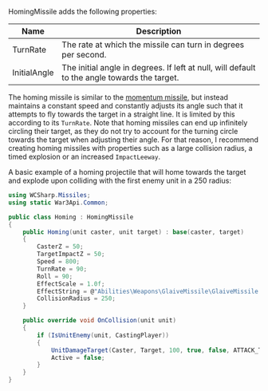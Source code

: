HomingMissile adds the following properties:

| Name | Description |
|---|---|
| TurnRate | The rate at which the missile can turn in degrees per second. |
| InitialAngle | The initial angle in degrees. If left at null, will default to the angle towards the target. |

The homing missile is similar to the [momentum missile](momentum-missile.md), but instead maintains a constant speed and constantly adjusts its angle such that it attempts to fly towards the target in a straight line. It is limited by this according to its `TurnRate`.
Note that homing missiles can end up infinitely circling their target, as they do not try to account for the turning circle towards the target when adjusting their angle. For that reason, I recommend creating homing missiles with properties such as a large collision radius, a timed explosion or an increased `ImpactLeeway`.

A basic example of a homing projectile that will home towards the target and explode upon colliding with the first enemy unit in a 250 radius:

```csharp
using WCSharp.Missiles;
using static War3Api.Common;

public class Homing : HomingMissile
{
	public Homing(unit caster, unit target) : base(caster, target)
	{
		CasterZ = 50;
		TargetImpactZ = 50;
		Speed = 800;
		TurnRate = 90;
		Roll = 90;
		EffectScale = 1.0f;
		EffectString = @"Abilities\Weapons\GlaiveMissile\GlaiveMissile.mdl";
		CollisionRadius = 250;
	}

	public override void OnCollision(unit unit)
	{
		if (IsUnitEnemy(unit, CastingPlayer))
		{
			UnitDamageTarget(Caster, Target, 100, true, false, ATTACK_TYPE_CHAOS, DAMAGE_TYPE_UNKNOWN, WEAPON_TYPE_WHOKNOWS);
			Active = false;
		}
	}
}
```
